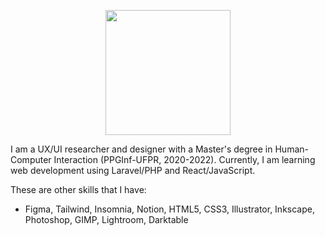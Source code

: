 <p align="center">
          <img width="200px" src="https://user-images.githubusercontent.com/20237654/221728109-ca7cf65c-2205-4310-b6a9-e6603791fce1.svg">
</p>

<p>I am a UX/UI researcher and designer with a Master's degree in Human-Computer Interaction (PPGInf-UFPR, 2020-2022). Currently, I am learning web development using Laravel/PHP and React/JavaScript.</p>

<p>These are other skills that I have:</p>
<ul>
  <li> Figma, Tailwind, Insomnia, Notion, HTML5, CSS3, Illustrator, Inkscape, Photoshop, GIMP, Lightroom, Darktable </li>
</ul>

